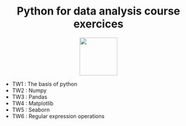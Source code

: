 <div id="header" align="center">
  <h1>Python for data analysis course exercices</h1>
  <img src="https://media3.giphy.com/media/KAq5w47R9rmTuvWOWa/giphy.gif?cid=ecf05e47twappfqjs0x9bkfa9yfuz2ij33kgu0e53lqgui12&ep=v1_gifs_search&rid=giphy.gif&ct=g" width="100"/>
</div>

</h1>

- TW1 : The basis of python
- TW2 : Numpy
- TW3 : Pandas
- TW4 : Matplotlib
- TW5 : Seaborn
- TW6 : Regular expression operations
  
<h1></h1>
